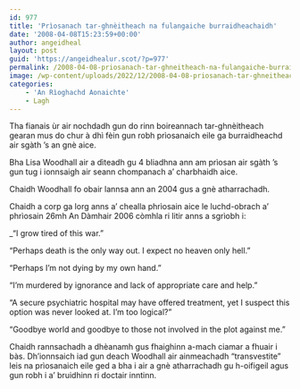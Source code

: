 ```yaml
---
id: 977
title: 'Prìosanach tar-ghnèitheach na fulangaiche burraidheachaidh'
date: '2008-04-08T15:23:59+00:00'
author: angeidheal
layout: post
guid: 'https://angeidhealur.scot/?p=977'
permalink: /2008-04-08-priosanach-tar-ghneitheach-na-fulangaiche-burraidheachaidh/
image: /wp-content/uploads/2022/12/2008-04-08-priosanach-tar-ghneitheach-na-fulangaiche-burraidheachaidh.webp
categories:
    - 'An Rìoghachd Aonaichte'
    - Lagh
---
```


Tha fianais ùr air nochdadh gun do rinn boireannach tar-ghnèitheach gearan mus do chur à dhì fèin gun robh prìosanaich eile ga burraidheachd air sgàth ’s an gnè aice.

Bha Lisa Woodhall air a dìteadh gu 4 bliadhna ann am prìosan air sgàth ’s gun tug i ionnsaigh air seann chompanach a’ charbhaidh aice.

Chaidh Woodhall fo obair lannsa ann an 2004 gus a gnè atharrachadh.

Chaidh a corp ga lorg anns a’ chealla phrìosain aice le luchd-obrach a’ phrìosain 26mh An Dàmhair 2006 còmhla ri litir anns a sgrìobh i:

\_“I grow tired of this war.”

“Perhaps death is the only way out. I expect no heaven only hell.”

“Perhaps I’m not dying by my own hand.”

“I’m murdered by ignorance and lack of appropriate care and help.”

“A secure psychiatric hospital may have offered treatment, yet I suspect this option was never looked at. I’m too logical?”

“Goodbye world and goodbye to those not involved in the plot against me.”

Chaidh rannsachadh a dhèanamh gus fhaighinn a-mach ciamar a fhuair i bàs. Dh’ionnsaich iad gun deach Woodhall air ainmeachadh “transvestite” leis na prìosanaich eile ged a bha i air a gnè atharrachadh gu h-oifigeil agus gun robh i a’ bruidhinn ri doctair inntinn.